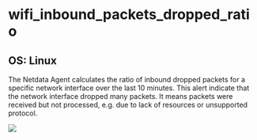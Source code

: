 # wifi_inbound_packets_dropped_ratio

## OS: Linux

The Netdata Agent calculates the ratio of inbound dropped packets for a specific network interface over the last 10 
minutes. This alert indicate that the network interface dropped many packets. It means packets were received 
but not processed, e.g. due to lack of resources or unsupported protocol.

![](https://drive.google.com/uc?export=view&id=1elXR92OQn3sWVGXUCjpGi-NwcLNYE24g)


